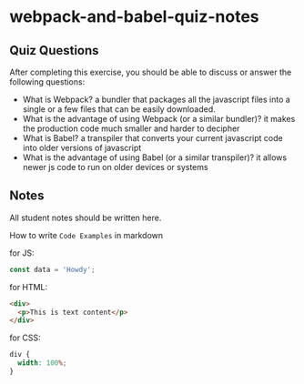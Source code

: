 # webpack-and-babel-quiz-notes

## Quiz Questions

After completing this exercise, you should be able to discuss or answer the following questions:

- What is Webpack?
  a bundler that packages all the javascript files into a single or a few files that can be easily downloaded.
- What is the advantage of using Webpack (or a similar bundler)?
  it makes the production code much smaller and harder to decipher
- What is Babel?
  a transpiler that converts your current javascript code into older versions of javascript
- What is the advantage of using Babel (or a similar transpiler)?
  it allows newer js code to run on older devices or systems

## Notes

All student notes should be written here.

How to write `Code Examples` in markdown

for JS:

```js
const data = 'Howdy';
```

for HTML:

```html
<div>
  <p>This is text content</p>
</div>
```

for CSS:

```css
div {
  width: 100%;
}
```
